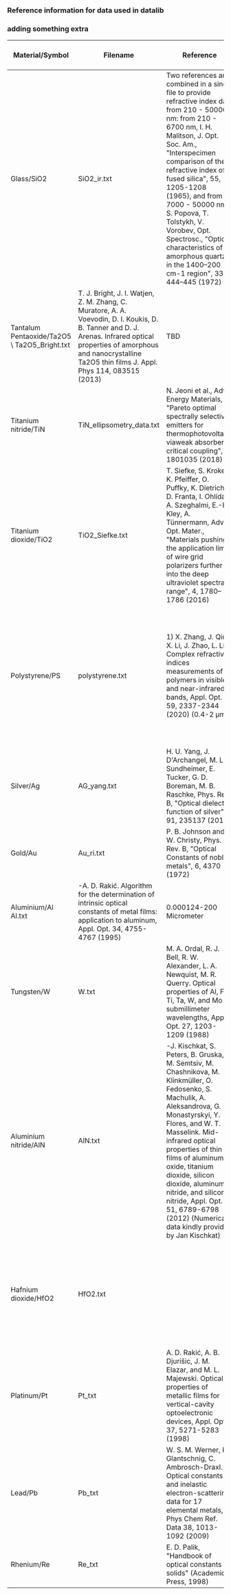### Reference information for data used in datalib
### adding something extra
| Material/Symbol      | Filename  |  Reference  | Trusted Wavelength Range
|---                     |---        |---          |---            | 
|Glass/SiO2 | SiO2_ir.txt | Two references are combined in a single file to provide refractive index data from 210 - 50000 nm: from 210 - 6700 nm, I. H. Malitson,  J. Opt. Soc. Am., "Interspecimen comparison of the refractive index of fused silica", 55, 1205-1208 (1965), and from 7000 - 50000 nm, S. Popova, T. Tolstykh, V. Vorobev, Opt. Spectrosc., "Optical characteristics of amorphous quartz in the 1400–200 cm-1 region", 33, 444–445 (1972) | 7000 - 500000 nm |
|Tantalum Pentaoxide/Ta2O5 \ Ta2O5_Bright.txt | T. J. Bright, J. I. Watjen, Z. M. Zhang, C. Muratore, A. A. Voevodin, D. I. Koukis, D. B. Tanner and D. J. Arenas. Infrared optical properties of amorphous and nanocrystalline Ta2O5 thin films J. Appl. Phys 114, 083515 (2013) | TBD | 
|Titanium nitride/TiN | TiN_ellipsometry_data.txt | N. Jeoni et al., Adv. Energy Materials, "Pareto optimal spectrally selective emitters for thermophotovoltaics viaweak absorber critical coupling", 8, 1801035 (2018) | TBD |
|Titanium dioxide/TiO2 | TiO2_Siefke.txt | T. Siefke, S. Kroker, K. Pfeiffer, O. Puffky, K. Dietrich, D. Franta, I. Ohlídal, A. Szeghalmi, E.-B. Kley, A. Tünnermann, Adv. Opt. Mater., "Materials pushing the application limits of wire grid polarizers further into the deep ultraviolet spectral range", 4, 1780–1786 (2016) | TBD | 
|Polystyrene/PS| polystyrene.txt| 1) X. Zhang, J. Qiu, X. Li, J. Zhao, L. Liu. Complex refractive indices measurements of polymers in visible and near-infrared bands, Appl. Opt. 59, 2337-2344 (2020) (0.4-2 µm) | X. Zhang, J. Qiu, J. Zhao, X. Li, L. Liu. Complex refractive indices measurements of polymers in infrared bands, J. Quant. Spectrosc. Radiat. Transf. 252, 107063 (2020) (2-20 µm)| 2-20 microns |
|Silver/Ag|AG_yang.txt| H. U. Yang, J. D'Archangel, M. L. Sundheimer, E. Tucker, G. D. Boreman, M. B. Raschke,  Phys. Rev. B, "Optical dielectric function of silver",  91, 235137 (2015) |Visible|P. B. Johnson and R. W. Christy, Phys. Rev. B, "Optical Constants of noble metals", 6, 4370 (1972)| visible to IR |
|Gold/Au|Au_ri.txt| P. B. Johnson and R. W. Christy, Phys. Rev. B, "Optical Constants of noble metals", 6, 4370 (1972)|IR|starts 1e-6| R. L. Olmon, B. Slovick, T. W. Johnson, D. Shelton, S.-H. Oh, G. D. Boreman, and M. B. Raschke.  Phys. Rev. B, "Optical dielectric function of gold", 86, 235147 (2012)| visible |
|Aluminium/Al	Al.txt|-A. D. Rakić. Algorithm for the determination of intrinsic optical constants of metal films: application to aluminum, Appl. Opt. 34, 4755-4767 (1995)|0.000124-200 Micrometer|
|Tungsten/W|	W.txt|	M. A. Ordal, R. J. Bell, R. W. Alexander, L. A. Newquist, M. R. Querry. Optical properties of Al, Fe, Ti, Ta, W, and Mo at submillimeter wavelengths, Appl. Opt. 27, 1203-1209 (1988)|0.667-200 Micrometer|
|Aluminium nitride/AlN	|AlN.txt|-J. Kischkat, S. Peters, B. Gruska, M. Semtsiv, M. Chashnikova, M. Klinkmüller, O. Fedosenko, S. Machulik, A. Aleksandrova, G. Monastyrskyi, Y. Flores, and W. T. Masselink. Mid-infrared optical properties of thin films of aluminum oxide, titanium dioxide, silicon dioxide, aluminum nitride, and silicon nitride, Appl. Opt. 51, 6789-6798 (2012) (Numerical data kindly provided by Jan Kischkat)|1.54-14.29 Micrometer|
|Hafnium dioxide/HfO2|HfO2.txt||M. F. Al-Kuhaili. Optical properties of hafnium oxide thin films and their application in energy-efficient windows. Opt. Mat. 27, 383-387 (2004)|0.2-2 micrometers|
|Platinum/Pt | Pt_txt | A. D. Rakić, A. B. Djurišic, J. M. Elazar, and M. L. Majewski. Optical properties of metallic films for vertical-cavity optoelectronic devices, Appl. Opt. 37, 5271-5283 (1998) | TBD |
|Lead/Pb | Pb_txt | W. S. M. Werner, K. Glantschnig, C. Ambrosch-Draxl. Optical constants and inelastic electron-scattering data for 17 elemental metals, J. Phys Chem Ref. Data 38, 1013-1092 (2009) | TBD |
|Rhenium/Re| Re_txt | E. D. Palik, "Handbook of optical constants of solids" (Academic Press, 1998) | TBD |
